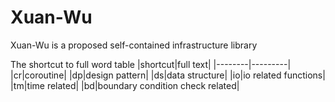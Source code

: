 # Xuan-Wu
Xuan-Wu is a proposed self-contained infrastructure library

The shortcut to full word table
|shortcut|full text|
|--------|---------|
|cr|coroutine|
|dp|design pattern|
|ds|data structure|
|io|io related functions|
|tm|time related|
|bd|boundary condition check related|
